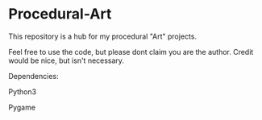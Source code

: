 # Procedural-Art
This repository is a hub for my procedural "Art" projects.

Feel free to use the code, but please dont claim you are the author.
Credit would be nice, but isn't necessary.

Dependencies:
  
  Python3
  
  Pygame
